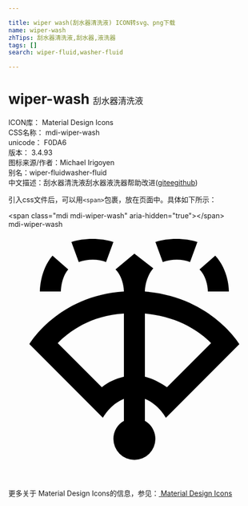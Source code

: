 ```yaml
---

title: wiper wash(刮水器清洗液) ICON转svg、png下载
name: wiper-wash
zhTips: 刮水器清洗液,刮水器,液洗器
tags: []
search: wiper-fluid,washer-fluid

---
```


# wiper-wash  <small style="font-size: 60%;font-weight: 100">刮水器清洗液</small>


<div class="detail-page">
<p>
<span>
ICON库：
<span class="badge-secondary badge">Material Design Icons</span> 
</span>
<br/>
<span>
CSS名称：
<span class="badge-secondary badge">mdi-wiper-wash</span> 
</span>
<br/>
<span>
unicode：
<span class="badge-secondary badge">F0DA6</span> 
<copy-btn content='F0DA6' btn-title=""></copy-btn>
<copy-btn :content='String.fromCodePoint(parseInt("F0DA6", 16))' btn-title="复制U"></copy-btn>
</span>
<br/>
<span>
版本：
<span class="badge-secondary badge">3.4.93</span> 
</span>
<br/>
<span>图标来源/作者：<span class="badge-light badge">Michael Irigoyen</span></span> 
<br/>
<span>别名：<span class="badge-light badge">wiper-fluid</span><span class="badge-light badge">washer-fluid</span></span><br/><span class="zh-detail">中文描述：<span class="badge-primary badge">刮水器清洗液</span><span class="badge-primary badge">刮水器</span><span class="badge-primary badge">液洗器</span><span class="help-link"><span>帮助改进</span>(<a href="https://gitee.com/liuwave/icon-helper/edit/master/json/material/wiper-wash.json" target="_blank" rel="noopener noreferrer">gitee</a><a href="https://github.com/liuwave/icon-helper/edit/master/json/material/wiper-wash.json" target="_blank" rel="noopener noreferrer">github</a></span>)</span><br/>
</p>
</div>
<div class="alert alert-dark">
  <i class="mdi mdi-wiper-wash mdi-48px"></i>
  <i class="mdi mdi-wiper-wash mdi-36px"></i>
  <i class="mdi mdi-wiper-wash mdi-24px"></i>
  <i class="mdi mdi-wiper-wash mdi-18px"></i>
</div>
<div>
  <p>引入css文件后，可以用<code>&lt;span&gt;</code>包裹，放在页面中。具体如下所示：    
  </p>
  <div class="alert alert-primary" style="font-size: 14px">
    &lt;span class="mdi mdi-wiper-wash" aria-hidden="true"&gt;&lt;/span&gt;
    <copy-btn content='<span class="mdi mdi-wiper-wash" aria-hidden="true"></span>'></copy-btn>
  </div>
  <div class="alert alert-secondary">
    <i class="mdi mdi-wiper-wash"
    style="font-size: 24px"
    aria-hidden="true"></i> mdi-wiper-wash
    <copy-btn content="mdi-wiper-wash" btn-title="复制图标名称"></copy-btn>
  </div>
</div>
<div id="svg" class="svg-wrap">
<svg xmlns="http://www.w3.org/2000/svg" viewBox="0 0 24 24"><path d="M13,6C13,5.7 13.1,4.6 13.8,3.8L12,2.4L10.2,3.9C10.9,4.6 11,5.7 11,6C4.7,6.4 2,11 2,11L9,18C9,18 9.7,16.7 11,16.2V18.3C10.4,18.6 10,19.3 10,20A2,2 0 0,0 12,22A2,2 0 0,0 14,20C14,19.3 13.6,18.6 13,18.3V16.2C14.3,16.7 15,18 15,18L22,11C22,11 19.3,6.5 13,6M11,14.1C10.2,14.3 9.5,14.6 8.9,15.1L4.7,10.9C5.8,9.8 7.8,8.3 11,8.1V14.1M15.1,15.1C14.5,14.7 13.8,14.3 13,14.1V8.1C16.2,8.4 18.2,9.8 19.3,10.9L15.1,15.1M18,1.3L17.3,3.2C16.6,2.9 15.5,2.9 14.7,3.2L14,1.3C15.2,0.9 16.8,0.9 18,1.3M21,6H19C19,6 19,4.7 18.2,3.9L19.7,2.6C21,4 21,5.9 21,6M4.2,2.6L5.7,3.9C5,4.7 5,6 5,6H3C3,5.9 3,4 4.2,2.6M10,1.3L9.3,3.2C8.6,2.9 7.5,2.9 6.7,3.2L6,1.3C7.2,0.9 8.8,0.9 10,1.3Z" /></svg>
</div>
<detail full-name='mdi-wiper-wash'></detail>
    
<div><p>更多关于 Material Design Icons的信息，参见：<a target="_blank" href="https://iconhelper.cn/material.html"> Material Design Icons</a>
</p></div>
